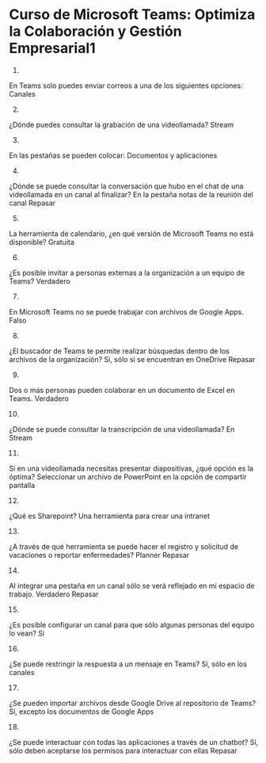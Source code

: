 # Curso de Microsoft Teams: Optimiza la Colaboración y Gestión Empresarial1

1.
En Teams solo puedes enviar correos a una de los siguientes opciones:
Canales

2.
¿Dónde puedes consultar la grabación de una videollamada?
Stream

3.
En las pestañas se pueden colocar:
Documentos y aplicaciones

4.
¿Dónde se puede consultar la conversación que hubo en el chat de una videollamada en un canal al finalizar?
En la pestaña notas de la reunión del canal
Repasar


5.
La herramienta de calendario, ¿en qué versión de Microsoft Teams no está disponible?
Gratuita

6.
¿Es posible invitar a personas externas a la organización a un equipo de Teams?
Verdadero

7.
En Microsoft Teams no se puede trabajar con archivos de Google Apps.
Falso

8.
¿El buscador de Teams te permite realizar búsquedas dentro de los archivos de la organización?
Sí, sólo si se encuentran en OneDrive
Repasar

9.
Dos o más personas pueden colaborar en un documento de Excel en Teams.
Verdadero

10.
¿Dónde se puede consultar la transcripción de una videollamada?
En Stream

11.
Si en una videollamada necesitas presentar diapositivas, ¿qué opción es la óptima?
Seleccionar un archivo de PowerPoint en la opción de compartir pantalla

12.
¿Qué es Sharepoint?
Una herramienta para crear una intranet

13.
¿A través de qué herramienta se puede hacer el registro y solicitud de vacaciones o reportar enfermedades?
Planner
Repasar

14.
Al integrar una pestaña en un canal sólo se verá reflejado en mi espacio de trabajo.
Verdadero
Repasar

15.
¿Es posible configurar un canal para que sólo algunas personas del equipo lo vean?
Sí

16.
¿Se puede restringir la respuesta a un mensaje en Teams?
Sí, sólo en los canales

17.
¿Se pueden importar archivos desde Google Drive al repositorio de Teams?
Sí, excepto los documentos de Google Apps

18.
¿Se puede interactuar con todas las aplicaciones a través de un chatbot?
Sí, sólo deben aceptarse los permisos para interactuar con ellas
Repasar